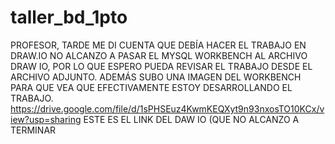 # taller_bd_1pto
PROFESOR, TARDE ME DI CUENTA QUE DEBÍA HACER EL TRABAJO EN DRAW.IO NO ALCANZO A PASAR EL MYSQL WORKBENCH AL ARCHIVO DRAW IO, POR LO QUE ESPERO PUEDA REVISAR EL TRABAJO DESDE EL ARCHIVO ADJUNTO.
ADEMÁS SUBO UNA IMAGEN DEL WORKBENCH PARA QUE VEA QUE EFECTIVAMENTE ESTOY DESARROLLANDO EL TRABAJO.
https://drive.google.com/file/d/1sPHSEuz4KwmKEQXyt9n93nxosTO10KCx/view?usp=sharing ESTE ES EL LINK DEL DAW IO (QUE NO ALCANZO A TERMINAR
